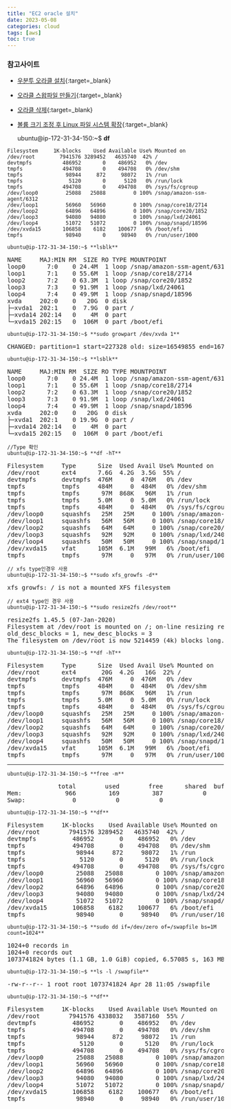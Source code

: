 ```yaml
---
title: "EC2 oracle 설치"
date: 2023-05-08
categories: cloud  
tags: [aws]
toc: true
---
```


### 참고사이트
* [우분투 오라클 설치](https://yunamom.tistory.com/335){:target=_blank}
* [오라클 스왑파일 만들기](https://yunamom.tistory.com/302?category=991468){:target=_blank}
* [오라클 삭제](https://dlgkstjq623.tistory.com/421){:target=_blank}
* [볼륨 크기 조정 후 Linux 파일 시스템 확장](https://docs.aws.amazon.com/ko_kr/AWSEC2/latest/UserGuide/recognize-expanded-volume-linux.html){:target=_blank}


    ubuntu@ip-172-31-34-150:~$ **df**
```
Filesystem     1K-blocks    Used Available Use% Mounted on
/dev/root        7941576 3289452   4635740  42% /
devtmpfs          486952       0    486952   0% /dev
tmpfs             494708       0    494708   0% /dev/shm
tmpfs              98944     872     98072   1% /run
tmpfs               5120       0      5120   0% /run/lock
tmpfs             494708       0    494708   0% /sys/fs/cgroup
/dev/loop0         25088   25088         0 100% /snap/amazon-ssm-agent/6312
/dev/loop1         56960   56960         0 100% /snap/core18/2714
/dev/loop2         64896   64896         0 100% /snap/core20/1852
/dev/loop3         94080   94080         0 100% /snap/lxd/24061
/dev/loop4         51072   51072         0 100% /snap/snapd/18596
/dev/xvda15       106858    6182    100677   6% /boot/efi
tmpfs              98940       0     98940   0% /run/user/1000
```

    ubuntu@ip-172-31-34-150:~$ **lsblk**
<pre>
NAME     MAJ:MIN RM  SIZE RO TYPE MOUNTPOINT
loop0      7:0    0 24.4M  1 loop /snap/amazon-ssm-agent/6312
loop1      7:1    0 55.6M  1 loop /snap/core18/2714
loop2      7:2    0 63.3M  1 loop /snap/core20/1852
loop3      7:3    0 91.9M  1 loop /snap/lxd/24061
loop4      7:4    0 49.9M  1 loop /snap/snapd/18596
xvda     202:0    0   20G  0 disk
├─xvda1  202:1    0  7.9G  0 part /
├─xvda14 202:14   0    4M  0 part
└─xvda15 202:15   0  106M  0 part /boot/efi
</pre>

    ubuntu@ip-172-31-34-150:~$ **sudo growpart /dev/xvda 1**
<pre>
CHANGED: partition=1 start=227328 old: size=16549855 end=16777183 new: size=4171                         5679 end=41943007
</pre>

    ubuntu@ip-172-31-34-150:~$ **lsblk**
<pre>
NAME     MAJ:MIN RM  SIZE RO TYPE MOUNTPOINT
loop0      7:0    0 24.4M  1 loop /snap/amazon-ssm-agent/6312
loop1      7:1    0 55.6M  1 loop /snap/core18/2714
loop2      7:2    0 63.3M  1 loop /snap/core20/1852
loop3      7:3    0 91.9M  1 loop /snap/lxd/24061
loop4      7:4    0 49.9M  1 loop /snap/snapd/18596
xvda     202:0    0   20G  0 disk
├─xvda1  202:1    0 19.9G  0 part /
├─xvda14 202:14   0    4M  0 part
└─xvda15 202:15   0  106M  0 part /boot/efi
</pre>

    //Type 확인
    ubuntu@ip-172-31-34-150:~$ **df -hT**                               
<pre>
Filesystem     Type      Size  Used Avail Use% Mounted on
/dev/root      ext4      7.6G  4.2G  3.5G  55% /
devtmpfs       devtmpfs  476M     0  476M   0% /dev
tmpfs          tmpfs     484M     0  484M   0% /dev/shm
tmpfs          tmpfs      97M  868K   96M   1% /run
tmpfs          tmpfs     5.0M     0  5.0M   0% /run/lock
tmpfs          tmpfs     484M     0  484M   0% /sys/fs/cgroup
/dev/loop0     squashfs   25M   25M     0 100% /snap/amazon-ssm-agent/6312
/dev/loop1     squashfs   56M   56M     0 100% /snap/core18/2714
/dev/loop2     squashfs   64M   64M     0 100% /snap/core20/1852
/dev/loop3     squashfs   92M   92M     0 100% /snap/lxd/24061
/dev/loop4     squashfs   50M   50M     0 100% /snap/snapd/18596
/dev/xvda15    vfat      105M  6.1M   99M   6% /boot/efi
tmpfs          tmpfs      97M     0   97M   0% /run/user/1000
</pre>

    // xfs type인경우 사용  
    ubuntu@ip-172-31-34-150:~$ **sudo xfs_growfs -d** 		
<pre>
xfs_growfs: / is not a mounted XFS filesystem
</pre>

    // ext4 type인 경우 사용  
    ubuntu@ip-172-31-34-150:~$ **sudo resize2fs /dev/root**		
<pre>
resize2fs 1.45.5 (07-Jan-2020)
Filesystem at /dev/root is mounted on /; on-line resizing required
old_desc_blocks = 1, new_desc_blocks = 3
The filesystem on /dev/root is now 5214459 (4k) blocks long.
</pre>

    ubuntu@ip-172-31-34-150:~$ **df -hT**
<pre>
Filesystem     Type      Size  Used Avail Use% Mounted on
/dev/root      ext4       20G  4.2G   16G  22% /
devtmpfs       devtmpfs  476M     0  476M   0% /dev
tmpfs          tmpfs     484M     0  484M   0% /dev/shm
tmpfs          tmpfs      97M  868K   96M   1% /run
tmpfs          tmpfs     5.0M     0  5.0M   0% /run/lock
tmpfs          tmpfs     484M     0  484M   0% /sys/fs/cgroup
/dev/loop0     squashfs   25M   25M     0 100% /snap/amazon-ssm-agent/6312
/dev/loop1     squashfs   56M   56M     0 100% /snap/core18/2714
/dev/loop2     squashfs   64M   64M     0 100% /snap/core20/1852
/dev/loop3     squashfs   92M   92M     0 100% /snap/lxd/24061
/dev/loop4     squashfs   50M   50M     0 100% /snap/snapd/18596
/dev/xvda15    vfat      105M  6.1M   99M   6% /boot/efi
tmpfs          tmpfs      97M     0   97M   0% /run/user/1000
</pre>

--------------------------------------------------------------------------  


    ubuntu@ip-172-31-34-150:~$ **free -m**
<pre>
              total        used        free      shared  buff/cache   available
Mem:            966         169         387           0         408         629
Swap:             0           0           0
</pre>

    ubuntu@ip-172-31-34-150:~$ **df**
<pre>
Filesystem     1K-blocks    Used Available Use% Mounted on
/dev/root        7941576 3289452   4635740  42% /
devtmpfs          486952       0    486952   0% /dev
tmpfs             494708       0    494708   0% /dev/shm
tmpfs              98944     872     98072   1% /run
tmpfs               5120       0      5120   0% /run/lock
tmpfs             494708       0    494708   0% /sys/fs/cgroup
/dev/loop0         25088   25088         0 100% /snap/amazon-ssm-agent/6312
/dev/loop1         56960   56960         0 100% /snap/core18/2714
/dev/loop2         64896   64896         0 100% /snap/core20/1852
/dev/loop3         94080   94080         0 100% /snap/lxd/24061
/dev/loop4         51072   51072         0 100% /snap/snapd/18596
/dev/xvda15       106858    6182    100677   6% /boot/efi
tmpfs              98940       0     98940   0% /run/user/1000
</pre>

    ubuntu@ip-172-31-34-150:~$ **sudo dd if=/dev/zero of=/swapfile bs=1M count=1024**
<pre>
1024+0 records in
1024+0 records out
1073741824 bytes (1.1 GB, 1.0 GiB) copied, 6.57085 s, 163 MB/s
</pre>

    ubuntu@ip-172-31-34-150:~$ **ls -l /swapfile**
<pre>
-rw-r--r-- 1 root root 1073741824 Apr 28 11:05 /swapfile
</pre>

    ubuntu@ip-172-31-34-150:~$ **df**  
<pre>
Filesystem     1K-blocks    Used Available Use% Mounted on
/dev/root        7941576 4338032   3587160  55% /
devtmpfs          486952       0    486952   0% /dev
tmpfs             494708       0    494708   0% /dev/shm
tmpfs              98944     872     98072   1% /run
tmpfs               5120       0      5120   0% /run/lock
tmpfs             494708       0    494708   0% /sys/fs/cgroup
/dev/loop0         25088   25088         0 100% /snap/amazon-ssm-agent/6312
/dev/loop1         56960   56960         0 100% /snap/core18/2714
/dev/loop2         64896   64896         0 100% /snap/core20/1852
/dev/loop3         94080   94080         0 100% /snap/lxd/24061
/dev/loop4         51072   51072         0 100% /snap/snapd/18596
/dev/xvda15       106858    6182    100677   6% /boot/efi
tmpfs              98940       0     98940   0% /run/user/1000
<pre>
